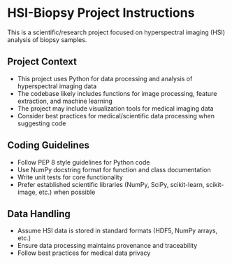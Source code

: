 <!-- Use this file to provide workspace-specific custom instructions to Copilot. For more details, visit https://code.visualstudio.com/docs/copilot/copilot-customization#_use-a-githubcopilotinstructionsmd-file -->

# HSI-Biopsy Project Instructions

This is a scientific/research project focused on hyperspectral imaging (HSI) analysis of biopsy samples.

## Project Context
- This project uses Python for data processing and analysis of hyperspectral imaging data
- The codebase likely includes functions for image processing, feature extraction, and machine learning
- The project may include visualization tools for medical imaging data
- Consider best practices for medical/scientific data processing when suggesting code

## Coding Guidelines
- Follow PEP 8 style guidelines for Python code
- Use NumPy docstring format for function and class documentation
- Write unit tests for core functionality
- Prefer established scientific libraries (NumPy, SciPy, scikit-learn, scikit-image, etc.) when possible

## Data Handling
- Assume HSI data is stored in standard formats (HDF5, NumPy arrays, etc.)
- Ensure data processing maintains provenance and traceability
- Follow best practices for medical data privacy
